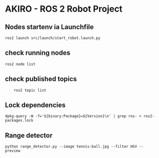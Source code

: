 # AKIRO - ROS 2 Robot Project


## Nodes startenv ia Launchfile

    ros2 launch src/launch/start_robot.launch.py 

## check running nodes

    ros2 node list

## check published topics
    
        ros2 topic list

## Lock dependencies

    dpkg-query -W -f='${binary:Package}=${Version}\n' | grep ros- > ros2-packages.lock

## Range detector

    python range_detector.py --image tennis-ball.jpg --filter HSV --preview
